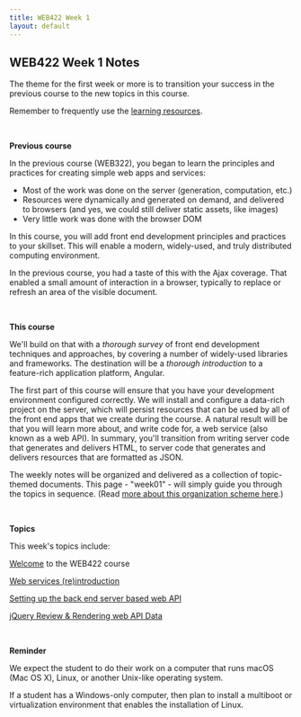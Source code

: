 ```yaml
---
title: WEB422 Week 1
layout: default
---
```


## WEB422 Week 1 Notes

The theme for the first week or more is to transition your success in the previous course to the new topics in this course.

Remember to frequently use the [learning resources](/web422/resources).

<br>

**Previous course**

In the previous course (WEB322), you began to learn the principles and practices for creating simple web apps and services:
* Most of the work was done on the server (generation, computation, etc.)
* Resources were dynamically and generated on demand, and delivered to browsers (and yes, we could still deliver static assets, like images)
* Very little work was done with the browser DOM

In this course, you will add front end development principles and practices to your skillset. This will enable a modern, widely-used, and truly distributed computing environment. 

In the previous course, you had a taste of this with the Ajax coverage. That enabled a small amount of interaction in a browser, typically to replace or refresh an area of the visible document. 

<br>

**This course**

We'll build on that with a *thorough survey* of front end development techniques and approaches, by covering a number of widely-used libraries and frameworks. The destination will be a *thorough introduction* to a feature-rich application platform, Angular. 

The first part of this course will ensure that you have your development environment configured correctly. We will install and configure a data-rich project on the server, which will persist resources that can be used by all of the front end apps that we create during the course. A natural result will be that you will learn more about, and write code for, a web service (also known as a web API). In summary, you'll transition from writing server code that generates and delivers HTML, to server code that generates and delivers resources that are formatted as JSON. 

The weekly notes will be organized and delivered as a collection of topic-themed documents. This page - "week01" - will simply guide you through the topics in sequence. (Read [more about this organization scheme here](/web422/notes/about).)

<br>

**Topics**

This week's topics include: 

[Welcome](welcome) to the WEB422 course

[Web services (re)introduction](/web422/notes/intro-web-services)

[Setting up the back end server based web API](/web422/notes/teams-api-setup)

[jQuery Review & Rendering web API Data](/web422/notes/jquery-review)

<br>

**Reminder**

We expect the student to do their work on a computer that runs macOS (Mac OS X), Linux, or another Unix-like operating system. 

If a student has a Windows-only computer, then plan to install a multiboot or virtualization environment that enables the installation of Linux.

<br>

